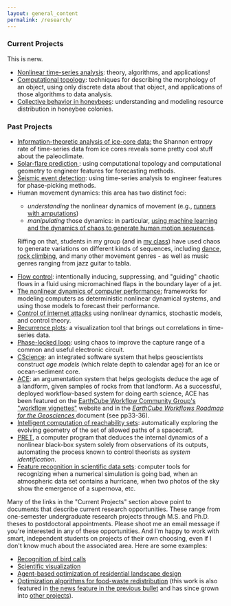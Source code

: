 ```yaml
---
layout: general_content
permalink: /research/
---
```


<h3>Current Projects </h3> 
This is nerw.
<ul>

<li> <a href="{{ '/current_projects/nltsa/' | relative_url }}">Nonlinear time-series 
analysis</a>: theory, algorithms, and applications!</li>

<li> <a href="{{ '/current_projects/topology/' | relative_url }}">Computational 
topology</a>: techniques for describing the morphology of an object, using only 
discrete data
about that object, and applications of those algorithms to data analysis.</li>

<!-- To do: update topology.html to have all the papers and to
mention Zach's work and the new grant -->

<li> <a href="{{ '/current_projects/bees/' | relative_url }}">Collective behavior 
in honeybees</a>: understanding and modeling resource distribution in honeybee colonies.</li>

</ul>


<h3>Past Projects</h3> 

<ul>
<li> <a href="{{ '/past_projects/paleoWPE/' | relative_url }}">Information-theoretic 
analysis of ice-core data:</a> the Shannon entropy rate of time-series data from ice 
cores reveals some pretty cool stuff about the paleoclimate.</li>

<li> <a href="{{ '/past_projects/sunspots/' | relative_url }}">Solar-flare prediction
</a>: using computational topology and computational geometry to engineer features 
for forecasting methods.</li>

<li> <a href="{{ '/past_projects/earthquake-ML/' | relative_url }}">Seismic event 
detection</a>: using time-series analysis to engineer features for phase-picking methods.</li>

<li> Human movement dynamics: this area has two distinct foci:</li>

<ul> 

<li> <i> understanding</i> the nonlinear dynamics of movement (e.g.,
<a href="http://scitation.aip.org/content/aip/magazine/physicstoday/news/10.1063/PT.5.7029">
runners with amputations</a>)</li>

<li> <i> manipulating </i> those dynamics: in particular, 
<A href="{{ '/past_projects/chaotic-dance/' | relative_url }}">using machine learning 
and the dynamics of chaos to generate human motion sequences</A>.</li>

</ul> 

Riffing on that, students in my group (and
in <a href="{{ '/courses/chaotic_dynamics/' | relative_url }}"> my class</a>) have used 
chaos to
generate variations on different kinds of sequences,
including <a href="{{ '/past_projects/chaotic-dance/' | relative_url }}">dance</a>, <a 
href="http://www.kunc.org/post/climbing-chaos">
rock climbing</a>, and many other movement genres - as well as music
genres ranging from jazz guitar to tabla.

<li> <a href="{{ '/past_projects/flame/' | relative_url }}">Flow control</a>: intentionally 
inducing, suppressing, and "guiding" chaotic flows in a fluid using micromachined flaps in 
the boundary layer of a jet.</li>

<li> <a href="{{ '/past_projects/computer-dynamics/' | relative_url }}">The nonlinear dynamics 
of computer performance:</a> frameworks for modeling computers as deterministic nonlinear 
dynamical systems, and using those models to forecast their performance.</li>

<li> <a href="{{ '/past_projects/dos/' | relative_url }}">Control of internet attacks</a> using 
nonlinear dynamics, stochastic models, and control theory.</li>

<li> <a href="{{ '/past_projects/rps/' | relative_url }}">Recurrence plots</a>: a visualization 
tool that brings out correlations in time-series data.</li>

<li> <a href="{{ '/past_projects/pll/' | relative_url }}">Phase-locked loop</a>: using chaos to 
improve the capture range of a common and useful electronic circuit.</li>

<li> <a href="{{ '/past_projects/cscience/' | relative_url }}">CScience</a>: an integrated software 
system that helps geoscientists construct <i> age models</i> (which relate depth to calendar age) 
for an ice or ocean-sediment core.</li>

<li> <a href="http://ace.hwr.arizona.edu">ACE</a>: an argumentation system that helps geologists 
deduce the age of a landform, given
samples of rocks from that landform.  As a successful, deployed workflow-based system for doing 
earth science, ACE has been featured
on the <a href="https://sites.google.com/site/earthcubeworkflow/workflow-vignettes">
EarthCube Workflow Community Group's "workflow vignettes"</a> website
and in the <a href="http://www.isi.edu/%7Egil/EarthCube/EC-WorkflowsRoadmap-September2012.pdf">
<i>EarthCube Workflows Roadmap for the Geosciences</i> </a> document (see pp33-36).</li>

<li> <a href="{{ '/past_projects/reachability/' | relative_url }}">Intelligent computation of 
reachability sets</a>: automatically exploring the evolving geometry
of the set of allowed paths of a spacecraft.</li>

<li> <A href="{{ '/past_projects/model/' | relative_url }}">PRET</A>, a computer program that 
deduces the internal dynamics of a nonlinear black-box system solely
from observations of its outputs, automating the process known to control theorists as <i> 
system identification</i>.</li>

<li> <A href="{{ '/past_projects/features/' | relative_url }}">Feature recognition in scientific 
data sets</A>: computer tools for recognizing when a numerical simulation
is going bad, when an atmospheric data set contains a hurricane, when two photos of the sky show 
the emergence of a supernova, etc.</li>

</ul>

<P>Many of the links in the "Current Projects" section above point to documents that describe 
current research opportunities.  These range from one-semester undergraduate research projects 
through M.S. and Ph.D. theses to postdoctoral appointments.  Please shoot me an email message 
if you're interested in any of these opportunities.  And I'm happy to work with smart, independent 
students on projects of their own choosing, even if I don't know much about the associated area.
Here are some examples:

<ul>
<li> <A HREF="http://jessicalandreth95.wix.com/research">Recognition of
bird calls</A></li>

<li> <A HREF="http://kenny.gruchalla.org/research.html">Scientific
	visualization</A></li>

<li> <a
	href="https://www.colorado.edu/biofrontiers/2012/02/01/multi-discipline-research-makes-big-impact">
	Agent-based optimization of residential landscape design</a></li>
<!--
	(click <a
	href="http:/worldartsme.com/blog/archives/476">
	here</a> for a Russian translation of that feature).
-->

<li> <a href="http://www.dailycamera.com/boulder/ci_19064233">
Optimization algorithms for food-waste redistribution</a> (this work is also featured in <a 
href="http://biofrontiers.colorado.edu/news/multi-discipline-research-makes-a-big-impact"> the 
news feature in the previous bullet</a> and has since grown into
<a href="http://www.fastcoexist.com/3025169/engineering-an-end-to-food-waste-with-smarter-logistics-for-our-leftovers">
other projects</a>).</li>
<!-- Emilia Costales <emilia.costales@Colorado.EDU -->
</ul>